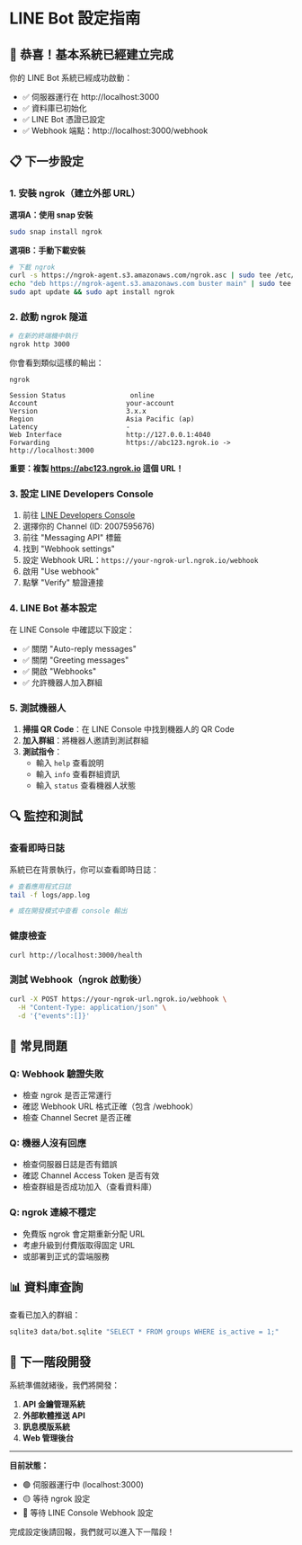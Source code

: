 # LINE Bot 設定指南

## 🎉 恭喜！基本系統已經建立完成

你的 LINE Bot 系統已經成功啟動：
- ✅ 伺服器運行在 http://localhost:3000
- ✅ 資料庫已初始化
- ✅ LINE Bot 憑證已設定
- ✅ Webhook 端點：http://localhost:3000/webhook

## 📋 下一步設定

### 1. 安裝 ngrok（建立外部 URL）

**選項A：使用 snap 安裝**
```bash
sudo snap install ngrok
```

**選項B：手動下載安裝**
```bash
# 下載 ngrok
curl -s https://ngrok-agent.s3.amazonaws.com/ngrok.asc | sudo tee /etc/apt/trusted.gpg.d/ngrok.asc >/dev/null
echo "deb https://ngrok-agent.s3.amazonaws.com buster main" | sudo tee /etc/apt/sources.list.d/ngrok.list
sudo apt update && sudo apt install ngrok
```

### 2. 啟動 ngrok 隧道

```bash
# 在新的終端機中執行
ngrok http 3000
```

你會看到類似這樣的輸出：
```
ngrok                                                                    
                                                                         
Session Status                online                                     
Account                      your-account                                
Version                      3.x.x                                      
Region                       Asia Pacific (ap)                          
Latency                      -                                           
Web Interface                http://127.0.0.1:4040                     
Forwarding                   https://abc123.ngrok.io -> http://localhost:3000
```

**重要：複製 https://abc123.ngrok.io 這個 URL！**

### 3. 設定 LINE Developers Console

1. 前往 [LINE Developers Console](https://developers.line.biz/)
2. 選擇你的 Channel (ID: 2007595676)
3. 前往 "Messaging API" 標籤
4. 找到 "Webhook settings"
5. 設定 Webhook URL：`https://your-ngrok-url.ngrok.io/webhook`
6. 啟用 "Use webhook"
7. 點擊 "Verify" 驗證連接

### 4. LINE Bot 基本設定

在 LINE Console 中確認以下設定：
- ✅ 關閉 "Auto-reply messages"
- ✅ 關閉 "Greeting messages" 
- ✅ 開啟 "Webhooks"
- ✅ 允許機器人加入群組

### 5. 測試機器人

1. **掃描 QR Code**：在 LINE Console 中找到機器人的 QR Code
2. **加入群組**：將機器人邀請到測試群組
3. **測試指令**：
   - 輸入 `help` 查看說明
   - 輸入 `info` 查看群組資訊
   - 輸入 `status` 查看機器人狀態

## 🔍 監控和測試

### 查看即時日誌
系統已在背景執行，你可以查看即時日誌：
```bash
# 查看應用程式日誌
tail -f logs/app.log

# 或在開發模式中查看 console 輸出
```

### 健康檢查
```bash
curl http://localhost:3000/health
```

### 測試 Webhook（ngrok 啟動後）
```bash
curl -X POST https://your-ngrok-url.ngrok.io/webhook \
  -H "Content-Type: application/json" \
  -d '{"events":[]}'
```

## 🚨 常見問題

### Q: Webhook 驗證失敗
- 檢查 ngrok 是否正常運行
- 確認 Webhook URL 格式正確（包含 /webhook）
- 檢查 Channel Secret 是否正確

### Q: 機器人沒有回應
- 檢查伺服器日誌是否有錯誤
- 確認 Channel Access Token 是否有效
- 檢查群組是否成功加入（查看資料庫）

### Q: ngrok 連線不穩定
- 免費版 ngrok 會定期重新分配 URL
- 考慮升級到付費版取得固定 URL
- 或部署到正式的雲端服務

## 📊 資料庫查詢

查看已加入的群組：
```bash
sqlite3 data/bot.sqlite "SELECT * FROM groups WHERE is_active = 1;"
```

## 🎯 下一階段開發

系統準備就緒後，我們將開發：
1. **API 金鑰管理系統**
2. **外部軟體推送 API**
3. **訊息模版系統**
4. **Web 管理後台**

---

**目前狀態：** 
- 🟢 伺服器運行中 (localhost:3000)
- 🟡 等待 ngrok 設定
- 🔴 等待 LINE Console Webhook 設定

完成設定後請回報，我們就可以進入下一階段！